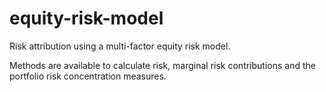 # equity-risk-model

Risk attribution using a multi-factor equity risk model.

Methods are available to calculate risk, marginal risk contributions and the
portfolio risk concentration measures.
